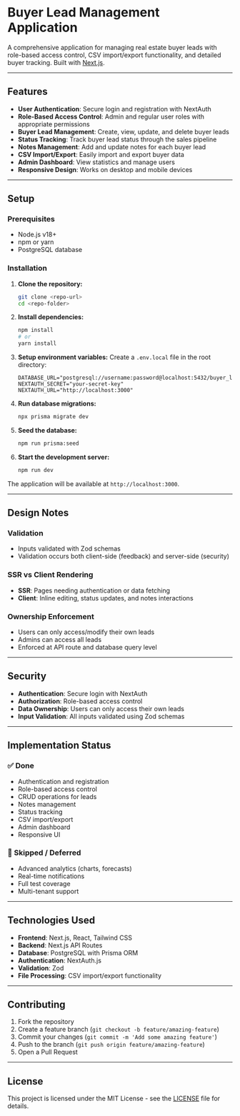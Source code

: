 # Buyer Lead Management Application

A comprehensive application for managing real estate buyer leads with role-based access control, CSV import/export functionality, and detailed buyer tracking. Built with [Next.js](https://nextjs.org).

---

## Features

- **User Authentication**: Secure login and registration with NextAuth
- **Role-Based Access Control**: Admin and regular user roles with appropriate permissions
- **Buyer Lead Management**: Create, view, update, and delete buyer leads
- **Status Tracking**: Track buyer lead status through the sales pipeline
- **Notes Management**: Add and update notes for each buyer lead
- **CSV Import/Export**: Easily import and export buyer data
- **Admin Dashboard**: View statistics and manage users
- **Responsive Design**: Works on desktop and mobile devices

---

## Setup

### Prerequisites

- Node.js v18+
- npm or yarn
- PostgreSQL database

### Installation

1. **Clone the repository:**
   ```bash
   git clone <repo-url>
   cd <repo-folder>
   ```

2. **Install dependencies:**
   ```bash
   npm install
   # or
   yarn install
   ```

3. **Setup environment variables:**
   Create a `.env.local` file in the root directory:
   ```env
   DATABASE_URL="postgresql://username:password@localhost:5432/buyer_lead_app"
   NEXTAUTH_SECRET="your-secret-key"
   NEXTAUTH_URL="http://localhost:3000"
   ```

4. **Run database migrations:**
   ```bash
   npx prisma migrate dev
   ```

5. **Seed the database:**
   ```bash
   npm run prisma:seed
   ```

6. **Start the development server:**
   ```bash
   npm run dev
   ```

The application will be available at `http://localhost:3000`.

---

## Design Notes

### Validation
- Inputs validated with Zod schemas
- Validation occurs both client-side (feedback) and server-side (security)

### SSR vs Client Rendering
- **SSR**: Pages needing authentication or data fetching
- **Client**: Inline editing, status updates, and notes interactions

### Ownership Enforcement
- Users can only access/modify their own leads
- Admins can access all leads
- Enforced at API route and database query level

---

## Security

- **Authentication**: Secure login with NextAuth
- **Authorization**: Role-based access control
- **Data Ownership**: Users can only access their own leads
- **Input Validation**: All inputs validated using Zod schemas

---

## Implementation Status

### ✅ Done
- Authentication and registration
- Role-based access control
- CRUD operations for leads
- Notes management
- Status tracking
- CSV import/export
- Admin dashboard
- Responsive UI

### 🔄 Skipped / Deferred
- Advanced analytics (charts, forecasts)
- Real-time notifications
- Full test coverage
- Multi-tenant support

---

## Technologies Used

- **Frontend**: Next.js, React, Tailwind CSS
- **Backend**: Next.js API Routes
- **Database**: PostgreSQL with Prisma ORM
- **Authentication**: NextAuth.js
- **Validation**: Zod
- **File Processing**: CSV import/export functionality

---

## Contributing

1. Fork the repository
2. Create a feature branch (`git checkout -b feature/amazing-feature`)
3. Commit your changes (`git commit -m 'Add some amazing feature'`)
4. Push to the branch (`git push origin feature/amazing-feature`)
5. Open a Pull Request

---

## License

This project is licensed under the MIT License - see the [LICENSE](LICENSE) file for details.